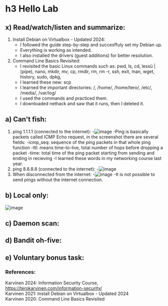 # h3 Hello Lab

## x) Read/watch/listen and summarize:
1. Install Debian on Virtualbox - Updated 2024:
   - I followed the guide step-by-step and succesffuly set my Debian up.
   - Everything is working as intended.
   - I also installed the drivers (guest additions) for better resolution.
2. Command Line Basics Revisited:
   - I revisited the basic Linux commands such as: pwd, ls, cd, lessü | (pipe), nano, mkdir, mv, cp, rmdir, rm, rm -r, ssh, exit, man, wget, history, sudo, dpkg, 
   - I learned these new: scp
   - I learned the important directories: /, /home/, /home/tero/, /etc/, /media/, /var/log/
   - I used the commands and practiced them.
   - I downloaded nethack and saw that it runs, then I deleted it.

## a) Can't fish:
1. ping 1.1.1.1 (connected to the internet):
   -![image](https://github.com/user-attachments/assets/a56711ec-9184-4c92-a537-cdf9623bdcfa)
   -Ping is basically packets called ICMP Echo request, in the screenshot there are several fields:
      -icmp_seq: sequence of the ping packets in that whole ping function
      -ttl: means time-to-live, total number of hops before dropping a packet
      -time: total time of the ping packet starting from sending and ending in recieving
   -I learned these words in my networking course last year.
3. ping 8.8.8.8 (connected to the internet):
   -![image](https://github.com/user-attachments/assets/a85287a1-1cf4-4ad6-aba8-fd87ace66722)
4. When disconnected from the internet:
   -![image](https://github.com/user-attachments/assets/ee7d51b9-87ba-4c93-9709-a49c68b11297)
   -It is not possible to send pings without the internet connection.


## b) Local only:
![image](https://github.com/user-attachments/assets/155c9ff2-e7f2-41e3-a4e8-8b8562214611)

## c) Daemon scan:
## d) Bandit oh-five:
## e) Voluntary bonus task:


### References:
Karvinen 2024: Information Security Course, https://terokarvinen.com/information-security/ <br>
Karvinen 2021: Install Debian on Virtualbox - Updated 2024 <br>
Karvinen 2020: Command Line Basics Revisited
